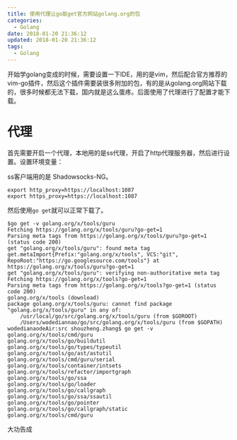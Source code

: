 ```yaml
---
title: 使用代理让go能get官方网站golang.org的包
categories:
  - Golang
date: 2018-01-20 21:36:12
updated: 2018-01-20 21:36:12
tags:
  - Golang
---
```

开始学golang变成的时候，需要设置一下IDE，用的是vim，然后配合官方推荐的vim-go插件，然后这个插件需要装很多附加的包，有的是从golang.org网站下载的，很多时候都无法下载，国内就是这么蛋疼。后面使用了代理进行了配置才能下载。
<!--more-->
# 代理
首先需要开启一个代理，本地用的是ss代理，开启了http代理服务器，然后进行设置。设置环境变量：

ss客户端用的是 Shadowsocks-NG。

	export http_proxy=https://localhost:1087
	export https_proxy=https://localhost:1087
然后使用` go get `就可以正常下载了。

```
$go get -v golang.org/x/tools/guru
Fetching https://golang.org/x/tools/guru?go-get=1
Parsing meta tags from https://golang.org/x/tools/guru?go-get=1 (status code 200)
get "golang.org/x/tools/guru": found meta tag get.metaImport{Prefix:"golang.org/x/tools", VCS:"git", RepoRoot:"https://go.googlesource.com/tools"} at https://golang.org/x/tools/guru?go-get=1
get "golang.org/x/tools/guru": verifying non-authoritative meta tag
Fetching https://golang.org/x/tools?go-get=1
Parsing meta tags from https://golang.org/x/tools?go-get=1 (status code 200)
golang.org/x/tools (download)
package golang.org/x/tools/guru: cannot find package "golang.org/x/tools/guru" in any of:
	/usr/local/go/src/golang.org/x/tools/guru (from $GOROOT)
	/Users/wodediannao/go/src/golang.org/x/tools/guru (from $GOPATH)
wodedianaodeAir:src shouzheng.zhang$ go get -v  golang.org/x/tools/cmd/guru
golang.org/x/tools/go/buildutil
golang.org/x/tools/go/types/typeutil
golang.org/x/tools/go/ast/astutil
golang.org/x/tools/cmd/guru/serial
golang.org/x/tools/container/intsets
golang.org/x/tools/refactor/importgraph
golang.org/x/tools/go/ssa
golang.org/x/tools/go/loader
golang.org/x/tools/go/callgraph
golang.org/x/tools/go/ssa/ssautil
golang.org/x/tools/go/pointer
golang.org/x/tools/go/callgraph/static
golang.org/x/tools/cmd/guru
```

大功告成
